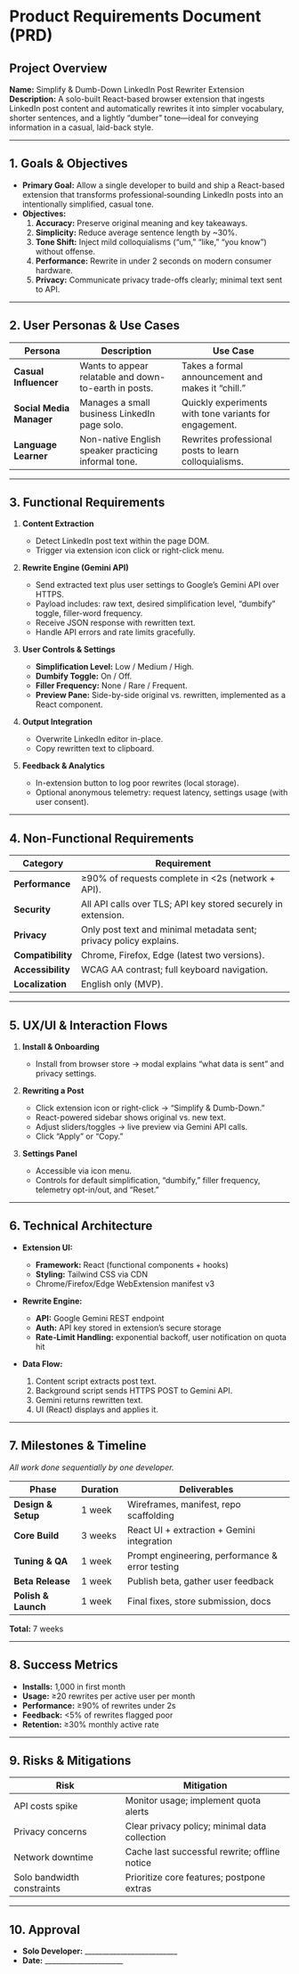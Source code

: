 # Product Requirements Document (PRD)

## Project Overview  
**Name:** Simplify & Dumb-Down LinkedIn Post Rewriter Extension  
**Description:** A solo-built React-based browser extension that ingests LinkedIn post content and automatically rewrites it into simpler vocabulary, shorter sentences, and a lightly “dumber” tone—ideal for conveying information in a casual, laid-back style.

---

## 1. Goals & Objectives  
- **Primary Goal:** Allow a single developer to build and ship a React-based extension that transforms professional‐sounding LinkedIn posts into an intentionally simplified, casual tone.  
- **Objectives:**  
  1. **Accuracy:** Preserve original meaning and key takeaways.  
  2. **Simplicity:** Reduce average sentence length by ~30%.  
  3. **Tone Shift:** Inject mild colloquialisms (“um,” “like,” “you know”) without offense.  
  4. **Performance:** Rewrite in under 2 seconds on modern consumer hardware.  
  5. **Privacy:** Communicate privacy trade-offs clearly; minimal text sent to API.

---

## 2. User Personas & Use Cases  

| Persona                 | Description                                           | Use Case                                               |
|-------------------------|-------------------------------------------------------|--------------------------------------------------------|
| **Casual Influencer**   | Wants to appear relatable and down-to-earth in posts. | Takes a formal announcement and makes it “chill.”      |
| **Social Media Manager**| Manages a small business LinkedIn page solo.          | Quickly experiments with tone variants for engagement. |
| **Language Learner**    | Non-native English speaker practicing informal tone.  | Rewrites professional posts to learn colloquialisms.   |

---

## 3. Functional Requirements  

1. **Content Extraction**  
   - Detect LinkedIn post text within the page DOM.  
   - Trigger via extension icon click or right-click menu.

2. **Rewrite Engine (Gemini API)**  
   - Send extracted text plus user settings to Google’s Gemini API over HTTPS.  
   - Payload includes: raw text, desired simplification level, “dumbify” toggle, filler-word frequency.  
   - Receive JSON response with rewritten text.  
   - Handle API errors and rate limits gracefully.

3. **User Controls & Settings**  
   - **Simplification Level:** Low / Medium / High.  
   - **Dumbify Toggle:** On / Off.  
   - **Filler Frequency:** None / Rare / Frequent.  
   - **Preview Pane:** Side-by-side original vs. rewritten, implemented as a React component.

4. **Output Integration**  
   - Overwrite LinkedIn editor in-place.  
   - Copy rewritten text to clipboard.

5. **Feedback & Analytics**  
   - In-extension button to log poor rewrites (local storage).  
   - Optional anonymous telemetry: request latency, settings usage (with user consent).

---

## 4. Non-Functional Requirements  

| Category         | Requirement                                               |
|------------------|-----------------------------------------------------------|
| **Performance**  | ≥90% of requests complete in <2s (network + API).         |
| **Security**     | All API calls over TLS; API key stored securely in extension. |
| **Privacy**      | Only post text and minimal metadata sent; privacy policy explains. |
| **Compatibility**| Chrome, Firefox, Edge (latest two versions).             |
| **Accessibility**| WCAG AA contrast; full keyboard navigation.               |
| **Localization** | English only (MVP).                                       |

---

## 5. UX/UI & Interaction Flows  

1. **Install & Onboarding**  
   - Install from browser store → modal explains “what data is sent” and privacy settings.

2. **Rewriting a Post**  
   - Click extension icon or right-click → “Simplify & Dumb-Down.”  
   - React-powered sidebar shows original vs. new text.  
   - Adjust sliders/toggles → live preview via Gemini API calls.  
   - Click “Apply” or “Copy.”

3. **Settings Panel**  
   - Accessible via icon menu.  
   - Controls for default simplification, “dumbify,” filler frequency, telemetry opt-in/out, and “Reset.”

---

## 6. Technical Architecture  

- **Extension UI:**  
  - **Framework:** React (functional components + hooks)  
  - **Styling:** Tailwind CSS via CDN  
  - Chrome/Firefox/Edge WebExtension manifest v3

- **Rewrite Engine:**  
  - **API:** Google Gemini REST endpoint  
  - **Auth:** API key stored in extension’s secure storage  
  - **Rate-Limit Handling:** exponential backoff, user notification on quota hit

- **Data Flow:**  
  1. Content script extracts post text.  
  2. Background script sends HTTPS POST to Gemini API.  
  3. Gemini returns rewritten text.  
  4. UI (React) displays and applies it.

---

## 7. Milestones & Timeline  

_All work done sequentially by one developer._

| Phase                | Duration   | Deliverables                                    |
|----------------------|------------|-------------------------------------------------|
| **Design & Setup**   | 1 week     | Wireframes, manifest, repo scaffolding          |
| **Core Build**       | 3 weeks    | React UI + extraction + Gemini integration      |
| **Tuning & QA**      | 1 week     | Prompt engineering, performance & error testing |
| **Beta Release**     | 1 week     | Publish beta, gather user feedback              |
| **Polish & Launch**  | 1 week     | Final fixes, store submission, docs             |

**Total:** 7 weeks

---

## 8. Success Metrics  

- **Installs:** 1,000 in first month  
- **Usage:** ≥20 rewrites per active user per month  
- **Performance:** ≥90% of rewrites under 2s  
- **Feedback:** <5% of rewrites flagged poor  
- **Retention:** ≥30% monthly active rate  

---

## 9. Risks & Mitigations  

| Risk                         | Mitigation                                         |
|------------------------------|----------------------------------------------------|
| API costs spike              | Monitor usage; implement quota alerts             |
| Privacy concerns             | Clear privacy policy; minimal data collection     |
| Network downtime             | Cache last successful rewrite; offline notice     |
| Solo bandwidth constraints   | Prioritize core features; postpone extras         |

---

## 10. Approval  

- **Solo Developer:** __________________________  
- **Date:** ______________________  
